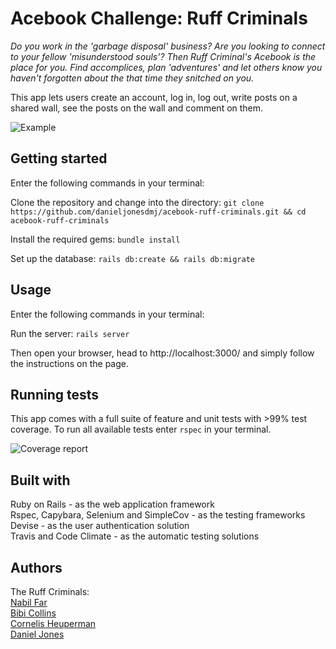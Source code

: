# Acebook Challenge: Ruff Criminals
*Do you work in the 'garbage disposal' business? Are you looking to connect to your fellow 'misunderstood souls'? Then Ruff Criminal's Acebook is the place for you. Find accomplices, plan 'adventures' and let others know you haven't forgotten about the that time they snitched on you.*

This app lets users create an account, log in, log out, write posts on a shared wall, see the posts on the wall and comment on them.

![Example](https://i.imgur.com/zbc3F4k.gif)

## Getting started
Enter the following commands in your terminal:

Clone the repository and change into the directory:
`git clone https://github.com/danieljonesdmj/acebook-ruff-criminals.git && cd acebook-ruff-criminals`

Install the required gems:
`bundle install`

Set up the database:
`rails db:create && rails db:migrate`

## Usage
Enter the following commands in your terminal:

Run the server:
`rails server`

Then open your browser, head to http://localhost:3000/ and simply follow the instructions on the page.

## Running tests

This app comes with a full suite of feature and unit tests with >99% test coverage. To run all available tests enter `rspec` in your terminal.  

![Coverage report](https://i.imgur.com/ktuk63d.png)

## Built with
Ruby on Rails - as the web application framework  
Rspec, Capybara, Selenium and SimpleCov - as the testing frameworks  
Devise - as the user authentication solution  
Travis and Code Climate - as the automatic testing solutions

## Authors
The Ruff Criminals:  
[Nabil Far](https://github.com/bilfar)  
[Bibi Collins](https://github.com/bibicollins)  
[Cornelis Heuperman](https://github.com/heuperman)  
[Daniel Jones](https://github.com/danieljonesdmj)  
